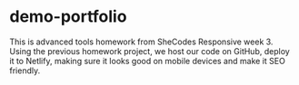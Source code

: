 # demo-portfolio
This is advanced tools homework from SheCodes Responsive week 3. Using the previous homework project, we host our code on GitHub, deploy it to Netlify, making sure it looks good on mobile devices and make it SEO friendly. 
